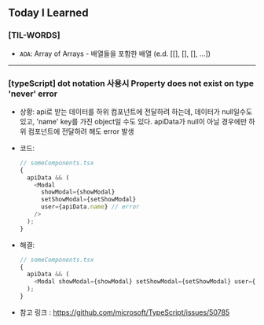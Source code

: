 ## Today I Learned

### [TIL-WORDS]

- `AOA`: Array of Arrays - 배열들을 포함한 배열 (e.d. [[], [], [], ...])

---

### [typeScript] dot notation 사용시 Property does not exist on type 'never' error

- 상황: api로 받는 데이터를 하위 컴포넌트에 전달하려 하는데, 데이터가 null일수도 있고, 'name' key를 가진 object일 수도 있다. apiData가 null이 아닐 경우에만 하위 컴포넌트에 전달하려 해도 error 발생
- 코드:
  ```typescript
  // someComponents.tsx
  {
    apiData && (
      <Modal
        showModal={showModal}
        setShowModal={setShowModal}
        user={apiData.name} // error
      />
    );
  }
  ```
- 해결:

  ```typescript
  // someComponents.tsx
  {
    apiData && (
      <Modal showModal={showModal} setShowModal={setShowModal} user={apiData["name"]} />
    );
  }
  ```

- 참고 링크 : https://github.com/microsoft/TypeScript/issues/50785
